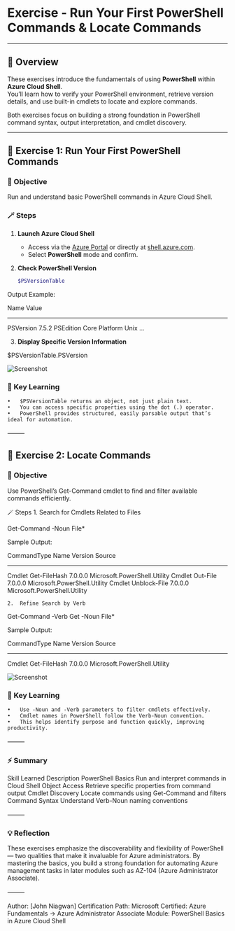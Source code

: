 # Exercise - Run Your First PowerShell Commands & Locate Commands 

---

## 🧠 Overview

These exercises introduce the fundamentals of using **PowerShell** within **Azure Cloud Shell**.  
You’ll learn how to verify your PowerShell environment, retrieve version details, and use built-in cmdlets to locate and explore commands.

Both exercises focus on building a strong foundation in PowerShell command syntax, output interpretation, and cmdlet discovery.

---

## 🧩 Exercise 1: Run Your First PowerShell Commands

### 🎯 Objective
Run and understand basic PowerShell commands in Azure Cloud Shell.

### 🪄 Steps

1. **Launch Azure Cloud Shell**
   - Access via the [Azure Portal](https://portal.azure.com) or directly at [shell.azure.com](https://shell.azure.com).
   - Select **PowerShell** mode and confirm.

2. **Check PowerShell Version**
   ```powershell
   $PSVersionTable

Output Example:

Name                           Value
----                           -----
PSVersion                      7.5.2
PSEdition                      Core
Platform                       Unix
...

3.	**Display Specific Version Information**

$PSVersionTable.PSVersion

![Screenshot](./screenshots/screenshot1.png)

### 🧠 Key Learning
	•	$PSVersionTable returns an object, not just plain text.
	•	You can access specific properties using the dot (.) operator.
	•	PowerShell provides structured, easily parsable output that’s ideal for automation.

⸻

## 🧩 Exercise 2: Locate Commands

### 🎯 Objective

Use PowerShell’s Get-Command cmdlet to find and filter available commands efficiently.

🪄 Steps
	1.	Search for Cmdlets Related to Files

Get-Command -Noun File*

Sample Output:

CommandType     Name              Version    Source
-----------     ----              -------    ------
Cmdlet          Get-FileHash      7.0.0.0    Microsoft.PowerShell.Utility
Cmdlet          Out-File          7.0.0.0    Microsoft.PowerShell.Utility
Cmdlet          Unblock-File      7.0.0.0    Microsoft.PowerShell.Utility


	2.	Refine Search by Verb

Get-Command -Verb Get -Noun File*

Sample Output:

CommandType     Name              Version    Source
-----------     ----              -------    ------
Cmdlet          Get-FileHash      7.0.0.0    Microsoft.PowerShell.Utility

![Screenshot](./screenshots/screenshot2.png)

### 🧠 Key Learning
	•	Use -Noun and -Verb parameters to filter cmdlets effectively.
	•	Cmdlet names in PowerShell follow the Verb-Noun convention.
	•	This helps identify purpose and function quickly, improving productivity.

⸻

### ⚡ Summary

Skill Learned	Description
PowerShell Basics	Run and interpret commands in Cloud Shell
Object Access	Retrieve specific properties from command output
Cmdlet Discovery	Locate commands using Get-Command and filters
Command Syntax	Understand Verb-Noun naming conventions


⸻

### 💡 Reflection

These exercises emphasize the discoverability and flexibility of PowerShell — two qualities that make it invaluable for Azure administrators.
By mastering the basics, you build a strong foundation for automating Azure management tasks in later modules such as AZ-104 (Azure Administrator Associate).

⸻

Author: [John Niagwan]
Certification Path: Microsoft Certified: Azure Fundamentals → Azure Administrator Associate
Module: PowerShell Basics in Azure Cloud Shell